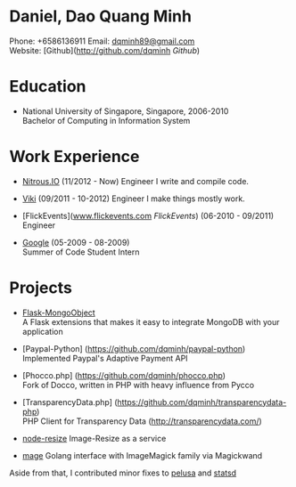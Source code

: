 Daniel, Dao Quang Minh
======================
Phone:    +6586136911
Email:    <dqminh89@gmail.com>    
Website:  [Github](http://github.com/dqminh *Github*)       

Education
=========
* National University of Singapore, Singapore, 2006-2010   
  Bachelor of Computing in Information System

Work Experience
===============
* [Nitrous.IO](www.nitrous.io) (11/2012 - Now)
  Engineer
  I write and compile code.
 
* [Viki](www.viki.com) (09/2011 - 10-2012)
  Engineer
  I make things mostly work.

* [FlickEvents](www.flickevents.com *FlickEvents*) (06-2010 - 09/2011)  
  Engineer

* [Google](http://www.google-melange.com/gsoc/project/google/gsoc2009/dqminh/3001) (05-2009 - 08-2009)   
  Summer of Code Student Intern  

Projects
========

* [Flask-MongoObject](https://github.com/dqminh/flask-mongoobject)  
  A Flask extensions that makes it easy to integrate MongoDB with your application

* [Paypal-Python] (https://github.com/dqminh/paypal-python)  
  Implemented Paypal's Adaptive Payment API

* [Phocco.php] (https://github.com/dqminh/phocco.php)  
  Fork of Docco, written in PHP with heavy influence from Pycco

* [TransparencyData.php] (https://github.com/dqminh/transparencydata-php)  
  PHP Client for Transparency Data (http://transparencydata.com/)

* [node-resize](https://github.com/dqminh/node-resize)
  Image-Resize as a service

* [mage](https://github.com/dqminh/mage)
  Golang interface with ImageMagick family via Magickwand

Aside from that, I contributed minor fixes to [pelusa](https://github.com/codegram/pelusa) and [statsd](https://github.com/etsy/statsd)

